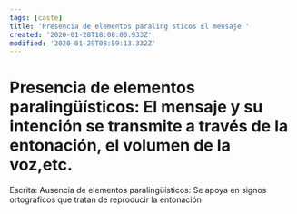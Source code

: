 ```yaml
---
tags: [caste]
title: 'Presencia de elementos paraling sticos El mensaje '
created: '2020-01-28T18:08:00.933Z'
modified: '2020-01-29T08:59:13.332Z'
---
```


# Presencia de elementos paralingüísticos: El mensaje y su intención se transmite a través de la entonación, el volumen de la voz,etc.

Escrita: Ausencia de elementos paralingüísticos: Se apoya en signos ortográficos que tratan de reproducir la entonación
